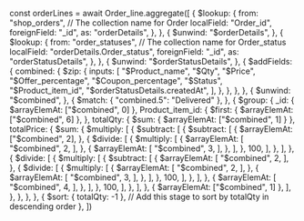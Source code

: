const orderLines = await Order_line.aggregate([
    {
        $lookup: {
            from: "shop_orders", // The collection name for Order
            localField: "Order_id",
            foreignField: "_id",
            as: "orderDetails",
        },
    },
    {
        $unwind: "$orderDetails",
    },
    {
        $lookup: {
            from: "order_statuses", // The collection name for Order_status
            localField: "orderDetails.Order_status",
            foreignField: "_id",
            as: "orderStatusDetails",
        },
    },
    {
        $unwind: "$orderStatusDetails",
    },
    {
        $addFields: {
            combined: {
                $zip: {
                    inputs: [
                        "$Product_name",
                        "$Qty",
                        "$Price",
                        "$Offer_percentage",
                        "$Coupon_percentage",
                        "$Status",
                        "$Product_item_id",
                        "$orderStatusDetails.createdAt",
                    ],
                },
            },
        },
    },
    {
        $unwind: "$combined",
    },
    {
        $match: { "combined.5": "Delivered" },
    },
    {
        $group: {
            _id: { $arrayElemAt: ["$combined", 0] },
            Product_item_id: {
                $first: { $arrayElemAt: ["$combined", 6] },
            },
            totalQty: { $sum: { $arrayElemAt: ["$combined", 1] } },
            totalPrice: {
                $sum: {
                    $multiply: [
                        {
                            $subtract: [
                                {
                                    $subtract: [
                                        {
                                            $arrayElemAt: ["$combined", 2],
                                        },
                                        {
                                            $divide: [
                                                {
                                                    $multiply: [
                                                        {
                                                            $arrayElemAt: [
                                                                "$combined",
                                                                2,
                                                            ],
                                                        },
                                                        {
                                                            $arrayElemAt: [
                                                                "$combined",
                                                                3,
                                                            ],
                                                        },
                                                    ],
                                                },
                                                100,
                                            ],
                                        },
                                    ],
                                },
                                {
                                    $divide: [
                                        {
                                            $multiply: [
                                                {
                                                    $subtract: [
                                                        {
                                                            $arrayElemAt: [
                                                                "$combined",
                                                                2,
                                                            ],
                                                        },
                                                        {
                                                            $divide: [
                                                                {
                                                                    $multiply: [
                                                                        {
                                                                            $arrayElemAt:
                                                                                [
                                                                                    "$combined",
                                                                                    2,
                                                                                ],
                                                                        },
                                                                        {
                                                                            $arrayElemAt:
                                                                                [
                                                                                    "$combined",
                                                                                    3,
                                                                                ],
                                                                        },
                                                                    ],
                                                                },
                                                                100,
                                                            ],
                                                        },
                                                    ],
                                                },
                                                {
                                                    $arrayElemAt: [
                                                        "$combined",
                                                        4,
                                                    ],
                                                },
                                            ],
                                        },
                                        100,
                                    ],
                                },
                            ],
                        },
                        { $arrayElemAt: ["$combined", 1] },
                    ],
                },
            },
        },
    },
    {
        $sort: { totalQty: -1 }, // Add this stage to sort by totalQty in descending order
    },
])